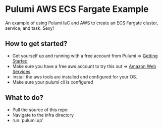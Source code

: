 # Pulumi AWS ECS Fargate Example
An example of using Pulumi IaC and AWS to create an ECS Fargate cluster, service, and task.  Sexy!

## How to get started?
- Get yourself up and running with a free account from Pulumi => [Getting Started](https://www.pulumi.com/docs/get-started/)
- Make sure you have a free aws account to try this out => [Amazon Web Services](https://aws.amazon.com/)
- Install the aws tools are installed and configured for your OS.
- Make sure your pulumi cli is configured

## What to do?
- Pull the source of this repo
- Navigate to the infra directory
- run 'pulumi up'


